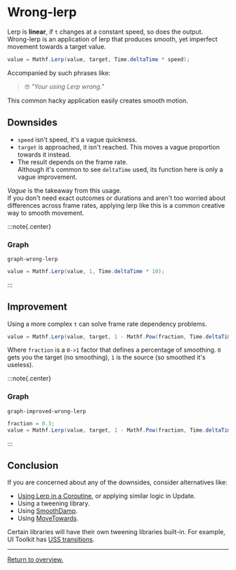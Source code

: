 # Wrong-lerp

Lerp is **linear**, if `t` changes at a constant speed, so does the output.  
Wrong-lerp is an application of lerp that produces smooth, yet imperfect movement towards a target value.  

```csharp
value = Mathf.Lerp(value, target, Time.deltaTime * speed);
```

Accompanied by such phrases like:
> 🤓 *"Your using Lerp wrong."*  

This common hacky application easily creates smooth motion.

## Downsides
- `speed` isn't speed, it's a vague quickness.
- `target` is approached, it isn't reached. This moves a vague proportion towards it instead.
- The result depends on the frame rate.  
    Although it's common to see `deltaTime` used, its function here is only a vague improvement.  

*Vague* is the takeaway from this usage.  
If you don't need exact outcomes or durations and aren't too worried about differences across frame rates, applying lerp like this is a common creative way to smooth movement.  

:::note{.center}
### Graph

```d3
graph-wrong-lerp
```

```csharp
value = Mathf.Lerp(value, 1, Time.deltaTime * 10);
```

:::

## Improvement

Using a more complex `t` can solve frame rate dependency problems.

```csharp
value = Mathf.Lerp(value, target, 1 - Mathf.Pow(fraction, Time.deltaTime));
```

Where `fraction` is a `0->1` factor that defines a percentage of smoothing. `0` gets you the target (no smoothing), `1` is the source (so smoothed it's useless).  

:::note{.center}
### Graph

```d3
graph-improved-wrong-lerp
```

```csharp
fraction = 0.3;
value = Mathf.Lerp(value, target, 1 - Mathf.Pow(fraction, Time.deltaTime * 10));
```
:::

## Conclusion

If you are concerned about any of the downsides, consider alternatives like:
- [Using Lerp in a Coroutine](Coroutines.md), or applying similar logic in Update.
- Using a tweening library.
- Using [SmoothDamp](https://docs.unity3d.com/ScriptReference/Mathf.SmoothDamp.html).
- Using [MoveTowards](https://docs.unity3d.com/ScriptReference/Vector3.MoveTowards.html).

Certain libraries will have their own tweening libraries built-in. For example, UI Toolkit has [USS transitions](https://docs.unity3d.com/Manual/UIE-Transitions.html).

---  
[Return to overview.](Overview.md)
